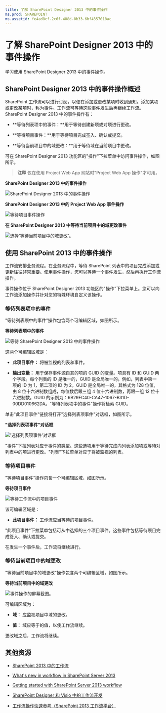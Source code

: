 ```yaml
---
title: 了解 SharePoint Designer 2013 中的事件操作
ms.prod: SHAREPOINT
ms.assetid: fe4ad8cf-2c6f-488d-8b33-6bf4357018ac
---
```



# 了解 SharePoint Designer 2013 中的事件操作
学习使用 SharePoint Designer 2013 中的事件操作。
## SharePoint Designer 2013 中的事件操作概述
<a name="section1"> </a>

SharePoint 工作流可以进行订阅，以便在添加或更改某项时收到通知。添加某项或更改某项时，称为事件。工作流可等待这些事件发生后再继续工作流。SharePoint Designer 2013 中的事件操作有：
  
    
    

- **等待列表项中的事件：**用于等待创建新项或对项进行更改。
    
  
- **等待项目事件：**用于等待项目完成签入、确认或提交。
    
  
- **等待当前项目中的域更改：**用于等待域在当前项目中更改。
    
  
可在 SharePoint Designer 2013 功能区的"操作"下拉菜单中访问事件操作，如图所示。
  
    
    

> **注释**
> 仅在使用 Project Web App 网站时"Project Web App 操作"才可用。 
  
    
    


**SharePoint Designer 2013 中的事件操作**

  
    
    

  
    
    
![SharePoint Designer 2013 中的事件操作](images/SPD15-EventingActions1.png)
  
    
    

**SharePoint Designer 2013 中的 Project Web App 事件操作**

  
    
    

  
    
    
![等待项目事件操作](images/SPD15-EventingActions4.png)
  
    
    

**在 SharePoint Designer 2013 中等待当前项目中的域更改事件**

  
    
    

  
    
    
![选择'等待当前项目中的域更改'。](images/wf15-eventingactions3.png)
  
    
    

  
    
    

  
    
    

## 使用 SharePoint 2013 中的事件操作
<a name="section2"> </a>

工作流安排业务流程。在业务流程中，等待 SharePoint 列表中的项目完成添加或更新往往非常重要。使用事件操作，您可以等待一个事件发生，然后再执行工作流操作。
  
    
    
事件操作位于 SharePoint Designer 2013 功能区的"操作"下拉菜单上。您可以向工作流添加操作并针对您的特殊环境自定义该操作。
  
    
    

### 等待列表项中的事件

"等待列表项中的事件"操作包含两个可编辑区域，如图所示。
  
    
    

**等待列表项中的事件**

  
    
    

  
    
    
![等待 SharePoint Designer 2013 中的事件操作](images/SPD15-EventingActions2.png)
  
    
    

  
    
    

  
    
    
这两个可编辑区域是：
  
    
    

- **此项目事件：** 将被监视的列表和事件。
    
  
- **输出变量：** 用于保存事件源自其的项的 GUID 的变量。项具有 ID 和 GUID 两个字段。每个列表的 ID 是唯一的，GUID 是全局唯一的。例如，列表中第一项的 ID 为 1，第二项的 ID 为 2。GUID 是全局唯一的，其格式为 128 位值，由 8 位十六进制数组成，每位数后跟三组 4 位十六进制数，再跟一组 12 位十六进制数。GUID 的示例为：6B29FC40-CA47-1067-B31D-00DD010662DA。"等待列表项中的事件"操作将检索 GUID。
    
  
单击"此项目事件"链接将打开"选择列表项事件"对话框，如图所示。
  
    
    

**"选择列表项事件"对话框**

  
    
    

  
    
    
!['选择列表项事件'对话框](images/SPD15-EventingActions3.jpg)
  
    
    

  
    
    

  
    
    
"事件"下拉列表对应于事件的类型。这些选项用于等待完成向列表添加项或等待对列表中的项进行更改。"列表"下拉菜单对应于将被监视的列表。
  
    
    

### 等待项目事件

"等待项目事件"操作包含一个可编辑区域，如图所示。
  
    
    

**等待项目事件**

  
    
    

  
    
    
![等待工作流中的项目事件](images/SPD15-EventingActions5.png)
  
    
    

  
    
    

  
    
    
该可编辑区域是：
  
    
    

- **此项目事件：** 工作流应当等待的项目事件。
    
  
"此项目事件"下拉菜单包括可从中选择的三个项目事件。这些事件包括等待项目完成签入、确认或提交。
  
    
    
在发生一个事件后，工作流将继续进行。
  
    
    

### 等待当前项目中的域更改

"等待当前项目中的域更改"操作包含两个可编辑区域，如图所示。
  
    
    

**等待当前项目中的域更改**

  
    
    

  
    
    
![事件操作的屏幕截图。](images/wf15-eventingactions4.png)
  
    
    

  
    
    

  
    
    
可编辑区域为：
  
    
    

- **域：** 应监视项目中域的更改。
    
  
- **值：** 域应等于的值，以使工作流继续。
    
  
更改域之后，工作流将继续。
  
    
    

## 其他资源
<a name="bk_addresources"> </a>


-  [SharePoint 2013 中的工作流](http://technet.microsoft.com/zh-cn/sharepoint/jj556245.aspx)
    
  
-  [What's new in workflow in SharePoint Server 2013](http://msdn.microsoft.com/library/6ab8a28b-fa2f-4530-8b55-a7f663bf15ea.aspx)
    
  
-  [Getting started with SharePoint Server 2013 workflow](http://msdn.microsoft.com/library/cc73be76-a329-449f-90ab-86822b1c2ee8.aspx)
    
  
-  [SharePoint Designer 和 Visio 中的工作流开发](workflow-development-in-sharepoint-designer-and-visio.md)
    
  
-  [工作流操作快速参考（SharePoint 2013 工作流平台）](workflow-actions-quick-reference-sharepoint-2013-workflow-platform.md)
    
  

  
    
    

